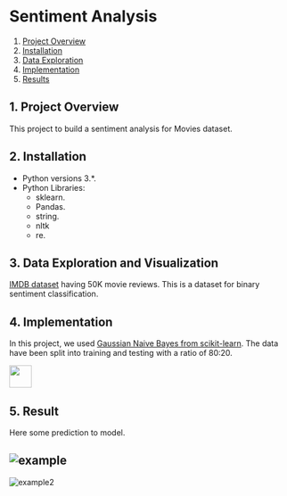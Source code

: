 # Sentiment Analysis

1. [Project Overview](#ProjectOverview)
2. [Installation](#installation)
3. [Data Exploration](#data)
4. [Implementation](#model)
5. [Results](#results)

## 1. Project Overview <a name="ProjectOverview"></a> 
This project to build a sentiment analysis for Movies dataset. 


## 2. Installation <a name="installation"></a>

- Python versions 3.*.
- Python Libraries:
    - sklearn.
    - Pandas.
    - string.
    - nltk
    - re.

## 3. Data Exploration and Visualization <a name="data"></a> 

[IMDB dataset](https://www.kaggle.com/lakshmi25npathi/imdb-dataset-of-50k-movie-reviews) having 50K movie reviews. This is a dataset for binary sentiment classification.

## 4. Implementation <a name="model"></a> 
In this project, we used [Gaussian Naive Bayes from scikit-learn](https://scikit-learn.org/stable/modules/generated/sklearn.naive_bayes.GaussianNB.html). The data have been split into training and testing with a ratio of 80:20.


[<img src="https://colab.research.google.com/assets/colab-badge.svg" height = '40px' >](https://colab.research.google.com/github/ZarahShibli/sentiment_analysis/blob/master/notebooks/sentiment_analysis_en.ipynb)



## 5. Result<a name="results"></a> 
Here some prediction to model.

![example](https://user-images.githubusercontent.com/42017072/75926120-079dec80-5e7b-11ea-8c2d-6f96d05f2f60.PNG)
---
![example2](https://user-images.githubusercontent.com/42017072/75926118-066cbf80-5e7b-11ea-96fa-ac0dacc147a9.PNG)

